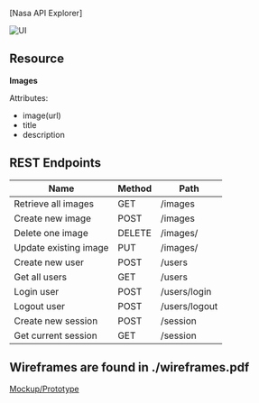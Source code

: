 [Nasa API Explorer]  

![UI](https://user-images.githubusercontent.com/45900899/236092818-736081aa-8882-4d10-af55-c8d9057e785e.png)


## Resource

**Images**

Attributes:

* image(url)
* title
* description

## REST Endpoints

Name                           | Method | Path
-------------------------------|--------|------------------
Retrieve all images            | GET    | /images
Create new image    	       | POST   | /images
Delete one image			   | DELETE | /images/<id>
Update existing image   	   | PUT    | /images/<id>
Create new user				   | POST   | /users
Get all users				   | GET    | /users
Login user					   | POST	| /users/login
Logout user					   | POST	| /users/logout
Create new session			   | POST	| /session
Get current session			   | GET	| /session


## Wireframes are found in ./wireframes.pdf
[Mockup/Prototype](https://www.figma.com/proto/Itro4fkQxT54ggt4wL5xy4/Untitled?node-id=20%3A50&scaling=scale-down&page-id=0%3A1&starting-point-node-id=10%3A2
)
